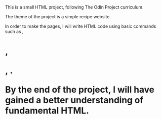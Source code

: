 This is a small HTML project, following The Odin Project curriculum. 

The theme of the project is a simple recipe website.

In order to make the pages, I will write HTML code using basic commands
such as <a>, <h1>, <p>, <img>.

By the end of the project, I will have gained a better understanding of 
fundamental HTML.
